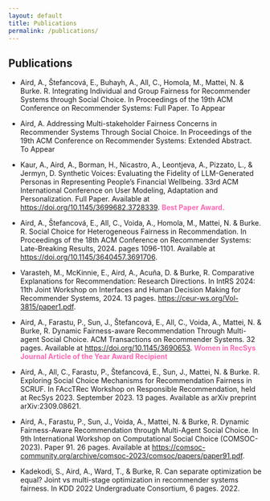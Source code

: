 ```yaml
---
layout: default
title: Publications
permalink: /publications/
---
```


## Publications

- Aird, A., Štefancová, E., Buhayh, A., All, C., Homola, M., Mattei, N. & Burke. R. Integrating Individual and Group Fairness for Recommender Systems through Social Choice. In Proceedings of the 19th ACM Conference on Recommender Systems: Full Paper. To Appear

- Aird, A. Addressing Multi-stakeholder Fairness Concerns in Recommender Systems Through Social Choice. In Proceedings of the 19th ACM Conference on Recommender Systems: Extended Abstract. To Appear

- Kaur, A., Aird, A., Borman, H., Nicastro, A., Leontjeva, A., Pizzato, L., \& Jermyn, D. Synthetic Voices: Evaluating the Fidelity of LLM-Generated Personas in Representing People’s Financial Wellbeing. 33rd ACM International Conference on User Modeling, Adaptation and Personalization. Full Paper.   Available at https://doi.org/10.1145/3699682.3728339. <strong><span style="color:#ff69b4">Best Paper Award.</span></strong> 

- Aird, A., Štefancová, E., All, C., Voida, A., Homola, M., Mattei, N. & Burke. R. Social Choice for Heterogeneous Fairness in Recommendation. In Proceedings of the 18th ACM Conference on Recommender Systems: Late-Breaking Results, 2024. pages 1096-1101. Available at https://doi.org/10.1145/3640457.3691706.

- Varasteh, M., McKinnie, E., Aird, A., Acuña, D. & Burke, R. Comparative Explanations for Recommendation: Research Directions. In IntRS 2024: 11th Joint Workshop on Interfaces and Human Decision Making for Recommender Systems, 2024. 13 pages. https://ceur-ws.org/Vol-3815/paper1.pdf.

- Aird, A., Farastu, P., Sun, J., Štefancová, E., All, C., Voida, A., Mattei, N. \& Burke, R. Dynamic Fairness-aware Recommendation Through Multi-agent Social Choice. ACM Transactions on Recommender Systems. 32 pages. Available at https://doi.org/10.1145/3690653.  <strong><span style="color:#ff69b4">Women in RecSys Journal Article of the Year Award Recipient</span></strong> 
 
- Aird, A., All, C., Farastu, P., Štefancová, E., Sun, J., Mattei, N. \& Burke. R. Exploring Social Choice Mechanisms for Recommendation Fairness in SCRUF. In FAccTRec Workshop on Responsible Recommendation, held at RecSys 2023. September 2023. 13 pages. Available as arXiv preprint arXiv:2309.08621.
 
- Aird, A., Farastu, P., Sun, J., Voida, A., Mattei, N. \& Burke, R. Dynamic Fairness-Aware Recommendation through Multi-Agent Social Choice. In 9th International Workshop on Computational Social Choice (COMSOC-2023). Paper 91. 26 pages. Available at https://comsoc-community.org/archive/comsoc-2023/comsoc/papers/paper91.pdf.
 
- Kadekodi, S., Aird, A., Ward, T., \& Burke, R. Can separate optimization be equal? Joint vs multi-stage optimization in recommender systems fairness. In KDD 2022 Undergraduate Consortium, 6 pages. 2022.
